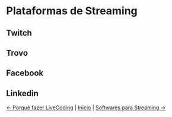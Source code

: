 # Plataformas de Streaming

## Twitch

## Trovo

## Facebook

## Linkedin

 [<- Porquê fazer LiveCoding](/contents/basics/1-1-intro.md) | [Inicio](/README.md) | [Softwares para Streaming ->](/contents/environment/2-1-softwares.md)
